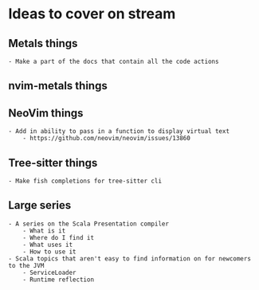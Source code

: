 # Ideas to cover on stream

## Metals things
    - Make a part of the docs that contain all the code actions

## nvim-metals things

## NeoVim things
    - Add in ability to pass in a function to display virtual text
        - https://github.com/neovim/neovim/issues/13860

## Tree-sitter things
    - Make fish completions for tree-sitter cli

## Large series
    - A series on the Scala Presentation compiler
        - What is it
        - Where do I find it
        - What uses it
        - How to use it
    - Scala topics that aren't easy to find information on for newcomers to the JVM
        - ServiceLoader
        - Runtime reflection
